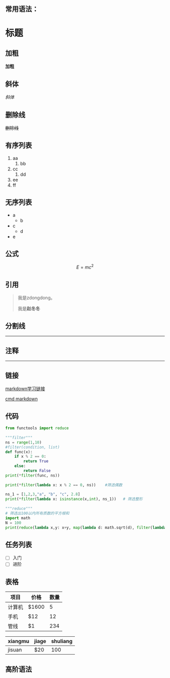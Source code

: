 


## 常用语法：
# 标题

## 加粗

**加粗** 

## 斜体

*斜体* 

## 删除线

~~删除线~~ 

## 有序列表
1. aa
	1. bb
2. cc
	1. dd
3. ee
4. ff

## 无序列表
* a
	* b
* c
	* d
* e

## 公式
$$E=mc^2$$


## 引用
> 我是zdongdong。
> 
> 我是**赵冬冬**

## 分割线
___

## 注释
<!-- 这行不显示-->

---
## 链接
[markdown学习链接](https://blog.csdn.net/afei__/article/details/80717153) 

[cmd markdown](https://www.zybuluo.com/mdeditor)
## 代码
``` python
from functools import reduce  
  
"""filter"""  
ns = range(1,10)  
#filter(condition, list)  
def func(x):  
    if x % 2 == 0:  
        return True  
    else:  
        return False  
print(*filter(func, ns))  
  
print(*filter(lambda x: x % 2 == 0, ns))    #筛选偶数  
  
ns_1 = [1,2,3,"a", "b", "c", 2.8]  
print(*filter(lambda x: isinstance(x,int), ns_1))   # 筛选整形  
  
"""reduce"""  
# 筛选出100以内所有质数的平方根和  
import math  
N = 100  
print(reduce(lambda x,y: x+y, map(lambda d: math.sqrt(d), filter(lambda p : 0 not in list(map(lambda q: p % q, range(2, int(math.sqrt(p) + 1)))), range(1, 100)))))
```
## 任务列表
- [ ] 入门  <!-- 快捷键Ctrl + Enter-->
- [ ] 进阶

## 表格
| 项目        | 价格   |  数量  |
| --------   | -----  | ----  |
| 计算机     | \$1600 |   5     |
| 手机        |   \$12   |   12   |
| 管线        |    \$1    |  234  |


| xiangmu | jiage | shuliang |
| --- | --- | --- |
| jisuan | \$20   | 100 |




## 高阶语法



